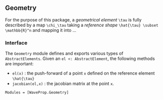 ## Geometry

For the purpose of this package, a *geometrical element* ``\tau``
is fully described by a map ``\chi_\tau`` taking a *reference shape* ``\hat{\tau} \subset \mathbb{R}^n`` and mapping it into ... 

### Interface

The `Geometry` module defines and exports various types of `AbstractElements`. Given an `el <: AbstractElement`, the following methods are important:
- `el(x)` : the push-forward of a point `x` defined on the reference element ``\hat{\tau}``
- `jacobian(el,x)` : the jacobian matrix at the point `x`.


```@autodocs
Modules = [WaveProp.Geometry]
```




